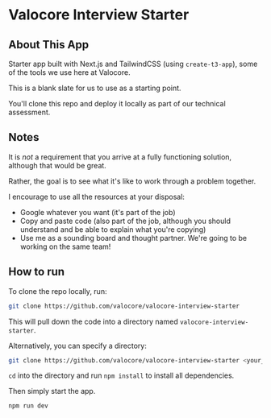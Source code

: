 # Valocore Interview Starter

## About This App
Starter app built with Next.js and TailwindCSS (using `create-t3-app`), some of the tools we use here at Valocore.

This is a blank slate for us to use as a starting point.

You'll clone this repo and deploy it locally as part of our technical assessment.

## Notes
It is _not_ a requirement that you arrive at a fully functioning solution, although that would be great.

Rather, the goal is to see what it's like to work through a problem together.

I encourage to use all the resources at your disposal:
- Google whatever you want (it's part of the job)
- Copy and paste code (also part of the job, although you should understand and be able to explain what you're copying)
- Use me as a sounding board and thought partner. We're going to be working on the same team! 

## How to run
To clone the repo locally, run:
```bash
git clone https://github.com/valocore/valocore-interview-starter
```
This will pull down the code into a directory named `valocore-interview-starter`.

Alternatively, you can specify a directory:
```bash
git clone https://github.com/valocore/valocore-interview-starter <your_desired_directory_here>
```

`cd` into the directory and run `npm install` to install all dependencies.

Then simply start the app.
```bash
npm run dev
```
